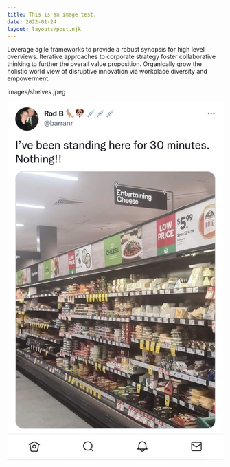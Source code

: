 ```yaml
---
title: This is an image test.
date: 2022-01-24
layout: layouts/post.njk
---
```

Leverage agile frameworks to provide a robust synopsis for high level overviews. Iterative approaches to corporate strategy foster collaborative thinking to further the overall value proposition. Organically grow the holistic world view of disruptive innovation via workplace diversity and empowerment.


images/shelves.jpeg

![The San Juan Mountains are beautiful!](img/shelves.jpeg
 "San Juan Mountains")